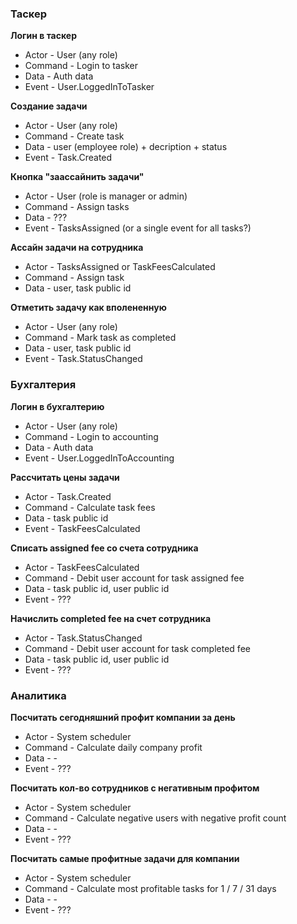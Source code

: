 ### Таскер

**Логин в таскер**

- Actor - User (any role)
- Command - Login to tasker
- Data - Auth data
- Event - User.LoggedInToTasker

**Создание задачи**

- Actor - User (any role)
- Command - Create task
- Data - user (employee role) + decription + status 
- Event - Task.Created

**Кнопка "заассайнить задачи"**

- Actor - User (role is manager or admin)
- Command - Assign tasks
- Data - ??? 
- Event - TasksAssigned (or a single event for all tasks?)


**Ассайн задачи на сотрудника**

- Actor - TasksAssigned or TaskFeesCalculated
- Command - Assign task
- Data - user, task public id

**Отметить задачу как вполененную**

- Actor - User (any role)
- Command - Mark task as completed
- Data - user, task public id
- Event - Task.StatusChanged

### Бухгалтерия

**Логин в бухгалтерию**

- Actor - User (any role)
- Command - Login to accounting
- Data - Auth data
- Event - User.LoggedInToAccounting

**Рассчитать цены задачи**

- Actor - Task.Created
- Command - Calculate task fees
- Data - task public id
- Event - TaskFeesCalculated

**Списать assigned fee со счета сотрудника**

- Actor - TaskFeesCalculated
- Command - Debit user account for task assigned fee
- Data - task public id, user public id
- Event - ???

**Начислить completed fee на счет сотрудника**

- Actor - Task.StatusChanged
- Command - Debit user account for task completed fee
- Data - task public id, user public id
- Event - ???


### Аналитика

**Посчитать сегодняшний профит компании за день**

- Actor - System scheduler
- Command - Calculate daily company profit
- Data - -
- Event - ???

**Посчитать кол-во сотрудников с негативным профитом**

- Actor - System scheduler
- Command - Calculate negative users with negative profit count
- Data - -
- Event - ???

**Посчитать самые профитные задачи для компании**
- Actor - System scheduler
- Command - Calculate most profitable tasks for 1 / 7 / 31 days
- Data - -
- Event - ???
